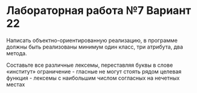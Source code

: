# Лабораторная работа №7 Вариант 22
Написать объектно-ориентированную реализацию, в программе должны быть реализованы минимум один класс, три атрибута, два метода.

Составьте все различные лексемы, переставляя буквы в слове «институт»
ограничение - гласные не могут стоять рядом
целевая функция - лексемы с наибольшим числом согласных на нечетных местах
